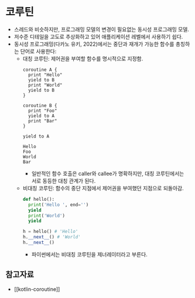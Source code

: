 # 코루틴

* 스레드와 비슷하지만, 프로그래밍 모델의 변경이 필요없는 동시성 프로그래밍 모델.
* 저수준 디테일을 고도로 추상화하고 있어 애플리케이션 레벨에서 사용하기 쉽다.
* 동시성 프로그래밍(다카노 유키, 2022)에서는 중단과 재개가 가능한 함수를 총칭하는 단어로 사용한다:
  * 대칭 코루틴: 제어권을 부여할 함수를 명시적으로 지정함.
    ```
    coroutine A {
      print "Hello"
      yield to B
      print "World"
      yield to B
    }

    coroutine B {
      print "Foo"
      yield to A
      print "Bar"
    }

    yield to A
    ```
    ```
    Hello
    Foo
    World
    Bar
    ```
    * 일반적인 함수 호출은 caller와 callee가 명확하지만, 대칭 코루틴에서는 서로 동등한 대칭 관계가 된다.
  * 비대칭 코루틴: 함수의 중단 지점에서 제어권을 부여했던 지점으로 되돌아감.
    ```python
    def hello():
      print('Hello ', end='')
      yield
      print('World')
      yield

    h = hello() # 'Hello'
    h.__next__() # 'World'
    h.__next__()
    ```
    * 파이썬에서는 비대칭 코루틴을 제너레이터라고 부른다.

## 참고자료

* [[kotlin-coroutine]]
